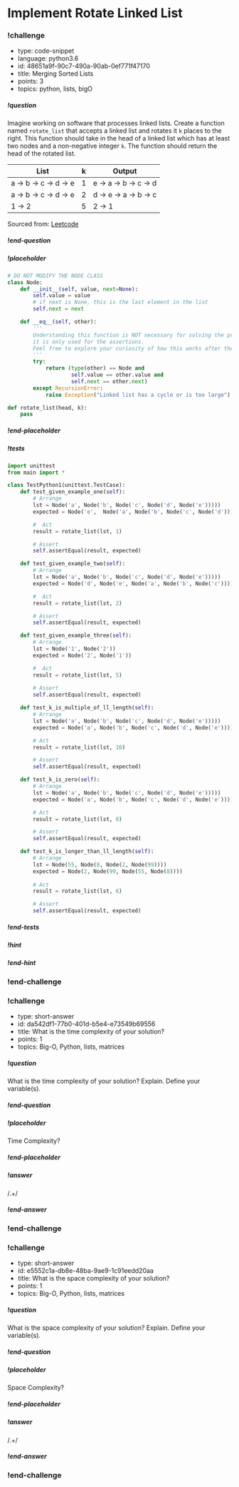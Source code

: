 # Implement Rotate Linked List

<!-- prettier-ignore-start -->
### !challenge

* type: code-snippet
* language: python3.6
* id: 48651a9f-90c7-490a-90ab-0ef771f47170
* title: Merging Sorted Lists
* points: 3
* topics: python, lists, bigO

##### !question

Imagine working on software that processes linked lists. Create a function named `rotate_list` that accepts a linked list and rotates it `k` places to the right. This function should take in the head of a linked list which has at least two nodes and a non-negative integer `k`. The function should return the head of the rotated list.

| List                  | k            | Output                            |
| --------------------- | ------------ | --------------------------------- |
| a -> b -> c -> d -> e | 1            | e -> a -> b -> c -> d
| a -> b -> c -> d -> e | 2            | d -> e -> a -> b -> c             |
| 1 -> 2                | 5            | 2 -> 1                            |

Sourced from: [Leetcode](https://leetcode.com/problems/rotate-list/)


##### !end-question

##### !placeholder

```py
# DO NOT MODIFY THE NODE CLASS
class Node:
    def __init__(self, value, next=None):
        self.value = value 
        # if next is None, this is the last element in the list
        self.next = next

    def __eq__(self, other):
        '''
        Understanding this function is NOT necessary for solving the problem;
        it is only used for the assertions.
        Feel free to explore your curiosity of how this works after the interview :)
        '''
        try:
            return (type(other) == Node and 
                    self.value == other.value and 
                    self.next == other.next)
        except RecursionError:
            raise Exception("Linked list has a cycle or is too large")

def rotate_list(head, k):
    pass
```

##### !end-placeholder

##### !tests

```py
import unittest
from main import *

class TestPython1(unittest.TestCase):
    def test_given_example_one(self):
        # Arrange
        lst = Node('a', Node('b', Node('c', Node('d', Node('e')))))
        expected = Node('e',  Node('a', Node('b', Node('c', Node('d')))))

        #  Act
        result = rotate_list(lst, 1)

        # Assert
        self.assertEqual(result, expected)

    def test_given_example_two(self):
        # Arrange
        lst = Node('a', Node('b', Node('c', Node('d', Node('e')))))
        expected = Node('d', Node('e', Node('a', Node('b', Node('c')))))

        #  Act
        result = rotate_list(lst, 2)

        # Assert
        self.assertEqual(result, expected)

    def test_given_example_three(self):
        # Arrange
        lst = Node('1', Node('2'))
        expected = Node('2', Node('1'))

        #  Act
        result = rotate_list(lst, 5)
        
        # Assert
        self.assertEqual(result, expected)

    def test_k_is_multiple_of_ll_length(self):
        # Arrange
        lst = Node('a', Node('b', Node('c', Node('d', Node('e')))))
        expected = Node('a', Node('b', Node('c', Node('d', Node('e')))))

        # Act
        result = rotate_list(lst, 10)

        # Assert
        self.assertEqual(result, expected)

    def test_k_is_zero(self):
        # Arrange
        lst = Node('a', Node('b', Node('c', Node('d', Node('e')))))
        expected = Node('a', Node('b', Node('c', Node('d', Node('e')))))

        # Act
        result = rotate_list(lst, 0)

        # Assert
        self.assertEqual(result, expected)

    def test_k_is_longer_than_ll_length(self):
        # Arrange
        lst = Node(55, Node(8, Node(2, Node(99))))
        expected = Node(2, Node(99, Node(55, Node(8))))
        
        # Act
        result = rotate_list(lst, 6)

        # Assert
        self.assertEqual(result, expected)
```

##### !end-tests

<!-- other optional sections -->
##### !hint 



##### !end-hint
<!-- !rubric - !end-rubric (markdown, instructors can see while scoring a checkpoint) -->
<!-- !explanation - !end-explanation (markdown, students can see after answering correctly) -->

### !end-challenge
<!-- prettier-ignore-end -->

### !challenge

* type: short-answer
* id: da542df1-77b0-401d-b5e4-e73549b69556
* title: What is the time complexity of your solution?
* points: 1
* topics: Big-O, Python, lists, matrices

##### !question

What is the time complexity of your solution? Explain. Define your variable(s).

##### !end-question

##### !placeholder

Time Complexity?

##### !end-placeholder

##### !answer

/.+/

##### !end-answer

### !end-challenge

### !challenge

* type: short-answer
* id: e5552c1a-db8e-48ba-9ae9-1c91eedd20aa
* title: What is the space complexity of your solution?
* points: 1
* topics: Big-O, Python, lists, matrices

##### !question

What is the space complexity of your solution? Explain. Define your variable(s).

##### !end-question

##### !placeholder

Space Complexity?

##### !end-placeholder

##### !answer

/.+/

##### !end-answer

### !end-challenge